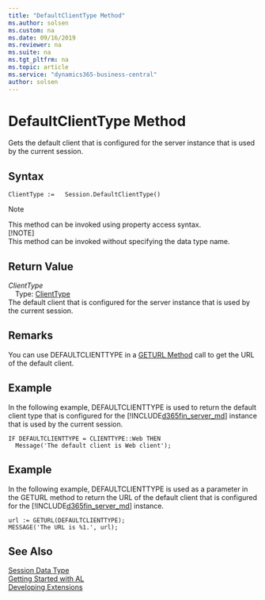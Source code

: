 ```yaml
---
title: "DefaultClientType Method"
ms.author: solsen
ms.custom: na
ms.date: 09/16/2019
ms.reviewer: na
ms.suite: na
ms.tgt_pltfrm: na
ms.topic: article
ms.service: "dynamics365-business-central"
author: solsen
---
```

[//]: # (START>DO_NOT_EDIT)
[//]: # (IMPORTANT:Do not edit any of the content between here and the END>DO_NOT_EDIT.)
[//]: # (Any modifications should be made in the .xml files in the ModernDev repo.)
# DefaultClientType Method
Gets the default client that is configured for the server instance that is used by the current session.


## Syntax
```
ClientType :=   Session.DefaultClientType()
```
> [!NOTE]  
> This method can be invoked using property access syntax.  
> [!NOTE]  
> This method can be invoked without specifying the data type name.  


## Return Value
*ClientType*  
&emsp;Type: [ClientType](../clienttype/clienttype-option.md)  
The default client that is configured for the server instance that is used by the current session.  


[//]: # (IMPORTANT: END>DO_NOT_EDIT)

## Remarks  
 You can use DEFAULTCLIENTTYPE in a [GETURL Method](../../methods/devenv-geturl-method.md) call to get the URL of the default client.  

## Example  
 In the following example, DEFAULTCLIENTTYPE is used to return the default client type that is configured for the [!INCLUDE[d365fin_server_md](../../includes/d365fin_server_md.md)] instance that is used by the current session.  

```  
IF DEFAULTCLIENTTYPE = CLIENTTYPE::Web THEN  
  Message('The default client is Web client');  
```  

## Example  
 In the following example, DEFAULTCLIENTTYPE is used as a parameter in the GETURL method to return the URL of the default client that is configured for the [!INCLUDE[d365fin_server_md](../../includes/d365fin_server_md.md)] instance.  

```  
url := GETURL(DEFAULTCLIENTTYPE);  
MESSAGE('The URL is %1.', url);  
```  

## See Also
[Session Data Type](session-data-type.md)  
[Getting Started with AL](../../devenv-get-started.md)  
[Developing Extensions](../../devenv-dev-overview.md)